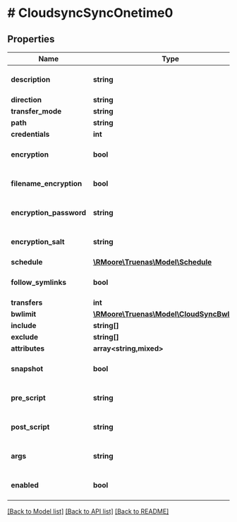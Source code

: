 # # CloudsyncSyncOnetime0

## Properties

Name | Type | Description | Notes
------------ | ------------- | ------------- | -------------
**description** | **string** |  | [optional] [default to '']
**direction** | **string** |  | [optional]
**transfer_mode** | **string** |  | [optional]
**path** | **string** |  | [optional]
**credentials** | **int** |  | [optional]
**encryption** | **bool** |  | [optional] [default to false]
**filename_encryption** | **bool** |  | [optional] [default to false]
**encryption_password** | **string** |  | [optional] [default to '']
**encryption_salt** | **string** |  | [optional] [default to '']
**schedule** | [**\RMoore\Truenas\Model\Schedule**](Schedule.md) |  | [optional]
**follow_symlinks** | **bool** |  | [optional] [default to false]
**transfers** | **int** |  | [optional]
**bwlimit** | [**\RMoore\Truenas\Model\CloudSyncBwlimit[]**](CloudSyncBwlimit.md) |  | [optional]
**include** | **string[]** |  | [optional]
**exclude** | **string[]** |  | [optional]
**attributes** | **array<string,mixed>** |  | [optional]
**snapshot** | **bool** |  | [optional] [default to false]
**pre_script** | **string** |  | [optional] [default to '']
**post_script** | **string** |  | [optional] [default to '']
**args** | **string** |  | [optional] [default to '']
**enabled** | **bool** |  | [optional] [default to true]

[[Back to Model list]](../../README.md#models) [[Back to API list]](../../README.md#endpoints) [[Back to README]](../../README.md)
